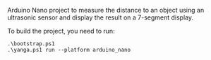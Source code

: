 Arduino Nano project to measure the distance to an object using an ultrasonic sensor and display the result on a 7-segment display.

To build the project, you need to run:

```
.\bootstrap.ps1
.\yanga.ps1 run --platform arduino_nano
```
